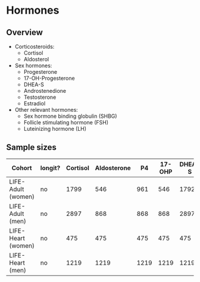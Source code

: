 # Hormones

## Overview

- Corticosteroids: 
    - Cortisol
    - Aldosterol
- Sex hormones: 
    - Progesterone
    - 17-OH-Progesterone
    - DHEA-S
    - Androstenedione
    - Testosterone
    - Estradiol
- Other relevant hormones:
    - Sex hormone binding globulin (SHBG)
    - Follicle stimulating hormone (FSH)
    - Luteinizing hormone (LH)
    
## Sample sizes

| Cohort | longit? | Cortisol | Aldosterone | P4 | 17-OHP | DHEA-S | A4 | TT | E2 | SHBG | FSH | LH |
| --- | --- | --- | --- | --- | --- | --- | --- | --- | --- | --- | --- | --- |
| LIFE-Adult (women) | no | 1799 | 546 | 961 | 546 | 1792 | 546 | 1788 | 1803 | 1791 | 1807 | 1809 |  
| LIFE-Adult (men) | no | 2897 | 868 | 868 | 868 | 2897 | 868 | 2887 | 2908 | 2890 | 2910 | 2911 |  
| LIFE-Heart (women) | no | 475 | 475 | 475 | 475 | 475 | 475 | 475 | 475 |  |  |  |  
| LIFE-Heart (men) | no | 1219 | 1219 | 1219 | 1219 | 1219 | 1219 | 1219 | 1219 |  |  |  |  
